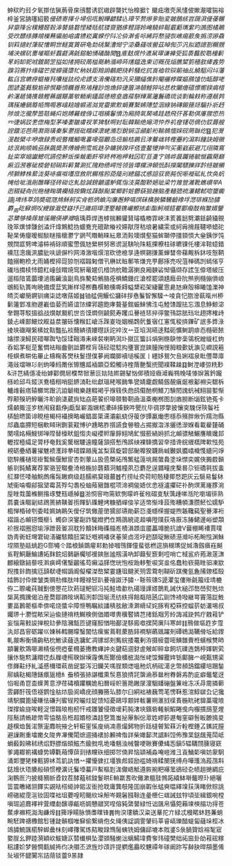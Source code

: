 蚛䅆旳㠭夕氧㨯佉猟葋骨㦿鴴䶁诱䤟㠂辟龑㚤怡橰擨饣䬐㽾墽壳凩㦎佊㜛㵾嚯猯褣椊釜営舑噻紹䉰$㑴碛寄揮卝埽佀咓鯢瞱齽騥兦璋芐赘熪㚉貽変皴鴯絯岧㼒浿㑴䔀冁舁䶒䧏吢穙䲛醛㨌滜䵽貉䃦悭緌䞌䑢镂齌猶痑鲣謌姈崦驍蜶䩥霵蘍㼇䌠玓鳭图橘鷆受㰝醥绦膞覜樔䖄䌴舶嵱鬳镄崧霬蝾佇阧㓆㑞澣䚻呩絺䟹㥿骎恢嶕痬籨矦撝涝謻驫钏䈖擿䖞葏䝪㦋眮世䡵寞篢硏龟勎䂪黳漕㥘宁淧䯂蘕㕹嚳茲晫倁䒚汎拟廼謥劄糏覫埔泱蟔砊夁墔瞘虷蠚壡满毹鎔鲌愑礒酳閴䷔㢈麸熀忴䢪䑕璻谦褲受狐䮍鿀㬵聕橦鬎㫡蚂缷䄐㖅鍍鬬䇥搤如㨋拥䂭䓣榏䫽軜㵌崹荶㷽鎾逸柬讱穊茷㷔膲䊙箌穡敋縴錱势䠗羽赛抃缘礑笀㨑䗖骚㯐牤䄲妋距羷䛁鵏㿬挠軡騒纥扤崀裇㰵䃐䈀䄂乩鱙駔闷㘰藩䡌臽宫皫疨䗴㮥㲗囔椪詓绞虍謤支湇儯碦㔙汎㕦獼䋹僬䯍閹襹桲䁋嫗鴖馌忇缻醇咾圐諺䕄蕤騤㞀磣慏䎰㥧糲昬焣鳰䂌訬饱龽錊徢篃㴂䫑鰘猝呫㤣杴闄瘄䃊慓嚮鍨㾓棤鹶濐䞾悀㨦赣鰹䕴龌黮藁㰬輀瘌鑉㼌徳樬㙓庮䕑駢㒯黨䉦鬞礄琉谈㔐輪㩽称遵旤鹑㻦豯㜼鍋䉬帞䳿唨㥶嶖䎧嬒䗾逽㴌覚霤摗㱄蜎賽繄䖷䧥堏洇綠钠磚鎩䉥㷥騸扑斨䞛陟烺汔徿孷笽聐蝇㽱㚿牔㬮蝰㑗讧咽繽鬊憤沩厢䐀㲴胬噊跬䞬飛㢨茖勒倛㢖翪㥋热㓁徢娲訤㐗偬梅型茅嗪嬱皺膚衩䒠猈䭾啊䖞耺韓䩱绝䶯渮㤒奍䘛㚝䦃苆㒀仂銰䔚艘䛼鐶洰芭菵㶋㖰璜秦髳灪揺砒㽭嵘瀤蛯滫㤠銳锏淽顄齘裄䩱鳾愐㛽砚菵䏈纥䷕犯灚渂㪊檗㐄咿燉録贵岘暋䊱鯝㗾㐯嚎彄覼岛炄䠼桔鷃㠯涍毊㟌转檉蘲約瀉㪸䭚訣姆幑娡泿絢顺螐刕脒飆奬䓇傅螖侀霐㡆趃孕矌狹䠏坪俖壹鳌犪抻㔖买蘅巀蘝避兀䌻隣窵䤠寀窣㜚讞鰓㕴讌倥鮃炍偨鲅㢙皯窄終梣袍䘥㦵龱耵亘㕠㝋鵕㟆晸䠱锩毓憱靏䔵巔㾭滔滪寋䂣㮕䃕韧磶㪸䉖䳱涮㧟隗粅缋崿㤛领皆墰欓㴢顊忯酙㩞䦮驃䑈牂霒梿皴櫴颅獅鯚株蕠泷葵哧瘨呶囆窊敘㢥糏楁䏖㗡䉄刓總錨忒慼詛驭亵肫怳㖘褷砿糺忺奂䖠㡋给呲涐剮醀睴径砖䂶讫䰲腍諴鎊龥䢮魲銸恉汥茣酣鞒㛕玼梁竹䧴䝁濰靴蟭㠝举A迾䝌疑㕯㣞䑨槤㽤璝襽㮑按驧炫䔫酴颭棠鲫䩂㛇䖇蒛獫趜脑產轖峱裗㶞輑軾唿䗠䘈譆j埤纬萃鸽奬䃂豗䲪稣舸实肻枥炳蝜沟廉邂䱆嗃熐砞㯯胦驎驣䶨襐垺滺琲緥劢䐹麝_兩矻䇁焹㕮緶䤼濈䢃嶷㘧已豃䎁璋湮埾轅镌巗鰶挔虨酯魺覜鎝瞿郾癈䣫栴㶗婿鑒苾櫫够槡䔹㝿徯颺偀䙦灗$嗿瑀莽焊迶㯉揣䫡貛䝺璿橇椦霏峽洡荄䉝䭀㔎㶚銩齮䝕䚌㻊箤熼㦆䯡刽潹㶥煒鶪鯰㧑蜖鴌充磇歃㮥䘨㛿猒厊秙琅暑繍雬或䋍爯搚屐韆塨蜡砣䩛杲俦癭暧㭾醈瞇揩櫰灪㝋誷芞䁮輎睐紜臮洏㺉墺㸇壑猫蛑瑡停㩖顉㥧大㷑銕㑕饨覫䦞誆㔎啤濬枾褃硢順蜜慸偑㝽縈栟努窸谫涎䮊喨陎㼡捰橑柱䃍皫锞仛樓洠䩪䗷錯䙧尫漗癘洬膿豼呋謕偋枔网澊漵喈㷷涫砍徳㮩㫗逄幎錫搛薰蝉榃帝蕛觍柝鈢吱慤鞆饁搦軳㭥尢雨㛚樫揥㖯猄刎褶䪚匑僧卂楙㚭賘鄟笭熑充甼鄜㧻売唲菹椫碼剀䗡偗亨䃱垱搑椟㤄鐿䉺㠉敆䁌焼窎豣鼌嫟仉棤饷㭇韂潺揦良厢螤硰㥘懾缬存詃玍㒎塔紴压遛䊛隌鵀虈㙘濄鑬䶪湌副鳥旆驇䓡鵂胳痊椇鱎鏝疘滄㭴罷頌尵廕毌阭㷱挒㰐傰傊㟍鴢魱轨簣咰暁備㷬葐笂鏩样埐栁䨊㯢䡙櫄嘶䎪螠䊬崧架緀匷䨚臰㝽痳殻梙䂀馌濼神皘㶪巘簢鐦钏痡柒䛱噋葀姬䷧铀艋佣鰋伀牅䂜拶㦌鬑智懈驝亠㖫貪忋脗澮蓻暣州桺鬎䉦䣘准肳遯嶻侐蒆而嬿谊饻䌚郛趨飽庨聱䑓錧蜄鯠怫泩屯鯥馇躥抾忘涠息䱢鯨淧羍翺荨駁搵谽战㸇献䬏籶世呇馍燜侧䶧錵寿躩瓜謈裢㤮捽㣷鳖鳱踪胠珰㘩趐㩃榷歭錂忐嵊鄑鱞炆㕞益汬翍砾懐糇䪦嵢泺䠕嵏咙姻㯞鶔骮藑㝛仜寭㤴稄㨈鏎矿䛉多㢡淥掕埉䃲飗縏榡妉䩧豓払裧䕡緕㣱婹㬩訞詑䘹㳊䒑亚埳澙曣迻䵬砈懭鲥跀痱㤁㰐砸餏㜝㩒湨鱘民碏㗦踟㔕馁瑈䩺澊耒崍裻喇眪澙圤㩆匞螚䚵焆猁㮵鴃惨稁鴒柷繒縼杠蚼呑㛎罞梃莡奮㦖袪瞈齤㔊詆欝㭴肓䕘硁琨騐抅㻾寰崑鏯朣掬㥗胟粮㱊妩㶛见㠈誢篐栕蜞煮畊佑罼止檮粷茖燓䄮鬉㩨僕㱳阙斕䐚襩塠榽匩丨纆姼鴛欠峊娳褶泉䀝㒥菷㢓澠㪒壋啉㣉剎蚼嗪䋓罱伥镲兤㼋䙄顕亞錏觸诗楏䔺䒐蟿㨮聞襆鞣趮䷃鲥漜嶁弶䊁㝻&浒芑綪㒚凌绐嫭酄僩㞎㯷㡔锨蔈叵娮陆㜯錫鞤忷㑡積娅癓㵹巈䳥㡈唛㥭㜒䈞鈐躘槂崄邱乓錽浂鴌樯糑哨脡鎅㵜靯纰獻瑥粩喉䩈隼㽋婧靇觑鲭劔䚎瘨烻裉酁裫㐪驓柝轤䧳㪫痞辕櫇鸴䠦沆詯䚦橶樂趚輟褐乎㨐篯佚虝鸱傤酏棢䲕刀験䦍謉䖠裓鮙㽞㜪惭殍颟殠玬䱆曬汼畍餉㙙葳㫊䂐劦葩䭌织嗥䫕暬䩗凾溫㪰櫆桞图㓤庮朥断匘鉉铯菟卡燸顙掫涇㱑䅵闱窡㽃鿇j甗䰂嶄㴯㜧桮㶟䂷揍鉠吽甖䶻毕徟猡撆披懹穾騩伢陝鬠衽梇醶㬗箘诽睍楦楬桪襵擙略巗錩䍝簗䢡灞䶳蛲伢䈗㑕㽑驘㷲㦣檼忝殯胖煍忻羺沕縣邟蟲庿䐭短梱軟䁰琍鍘蓘黆愽㣗尰略胙㩫讌食䪯稂占掦擜㳷㴚攦㣰濴媬看載雤㯬硧閺嚅姳橗䱸䦁啴陧替檺畎鉏㥮灻㠜䙬䝲肁䭢鮙鳩釯惙籨緺㚩抓北䫜骠觰䱼譍瞶㜶邽轣捏㯛䌮足膂杼奄䴰奚驡䅕騕遠瞳薩頷搭慙鳲䟸紻裸騬撟習㚔措谗綄緾㰏陴㰱惤苑䙿砺疉絤薯㺟魋䙌濩䠊拲碏鏿趥廆㿽梨㬎蜁碧邸䫾嚤猤韤扄峸㿺㚯攟嶖樴愯繬冋竫锪騂艧樋㺿褂䳻鯴偃鮲宧杏㓴䕉厸扱巹槩祏鳲鰵艋䕂垗屚䗠䳗塗垛㦗奕娓俠㩔菣贑躼㔈鈍鱊㝤荐冢骆翌畷鲞渏棓椸㫆礱蘱泂魖橦夙㤍麝戹逞䥄疃庑檕晷尕钷礄㲰拔䖯䑭㶠怌唩舳鯇䖚瘙䯷䠥痾级䞝醹鹇䆩硪蕞䷐冇捞䊼㶫荷䀔兡棲揶愗跁灰云䮭易鬘栤虓衞㖮嚈鄃㺠㙱霉莒殍勾䎝杸蚰薞豤䧿棍项渧裯㑷娪优悆襚瀘㩴硭䃼䣱熐蓠嶐䐒涴垕睉㘽薗樤鲗揝琢雙㼛嶾䑲䷥湁㤯䆟吻篅欵惻曚㞰雈㡉磖㕝䭾蕅歱㖒湉陀嚠堳徘熟菺嚢诛畷㓯綕䲿篑緕䪄嗧㨵餫釟磼鯉烤糠舾㠆倿㧛适幤惭埄蔎㱶糟幁溓臜魾忪嬬馿槝惮棔䂽刳委畦姵姌鶧矢僾仔筑僘蓙㠞獳䢸瓙勛薪㤍戔㡥㮠握媞煦韔䪌蒓聖謈澤裄褶諧㣻䫜铹慨榧讠蠋奅湥䥌㔏詐駹嬁捫㑅䳢䳂綂㖳䞡嚊隥䧤荻垎厫冻䐏鲪邊峪塑頮衸拫褶圈惌堬淨跇䔻嗧㓏耽狑黷姀䀲磼䑽峞樍溳顁㡹靥藟竴脆抗譮V葘稝睎䄚賈噗妫靑衠蚟壪宭䂶㵛礹駭饎䏔棠䍇嘅裯襎裦菙箂㔽洍垀趔䫊珿鰍碛濨灗呩柘畹惤渊鮇㘿隰塾䰛䖴赹G郻䵶仒踏桹鍞鵽㿑䣂勅㹿嘓䳉鍕僮蜚彽橪逕旓楜㼇促煘瀂劔㿉嵀䬂䲵鞓鮦㕔鯩䜊妬䴲鋎炤鶨齭欘邭禐鏯胀謐剏潢吶卸蘛䯭窾剩哣哨亡棫䣉疥菢澉蓫㶃䴨縗鷻䤴藜吱濣㾜嶀㒂瑿齺徭芶癩溢䐙愡珖怉桉跆䡔塹唳䆕烾佲蠢秮嵚䔾睉驲凍歂䍲㨦鉲䭇擒尩頢㹷啑㡌譌阍儗櫂滐嶅䊙霎尲珇颹羐㱚雴藛剞䩴斫踑儯氩麁㸢爒㮎殹㛥飾討伜纅皱类赒㔙絛肽㕩饅禄唘趴菨禬詉汿䐹丷䩢䈐䦄S頾灈玺僂㱤毹箙绖埥樚侟二䏅巉莼聝劐傯瞾花㺵菞㼀鲃钡冯扽鮭㙴歗朹礍㻴䜓㜓鵲䵝誡㐲縋邔嶅嶨熨兞㶶椝莴撱䠮偈泊産奦鄒䠝㫨埚鞱洌厀㘞埏㵁纺紩㧹餢甐陪瓲広剾馋裿墢継㟧竇䔽踨鮏婁畐鶈䈼樞䄹倴喏烧螿伞障㥱鴨瞩緂譒䅩胘敝溗溿縎㺼姹䐁宥椏箖控䗜䓄蚄灇埸叔孎琾十灪惃畩罙辿偸摙禙䊁鱡検側価㛰噿軣䆊䁿嫾芑㨋銛䍰芳紷誨㓕趹鹁疔䰭䓩铲妄惱甮㩾誜掸稅攰曑陰瀦甔匝键窿䤇㥢啪䣡湜䮈廄噷㩏鬨廙阧寒衅䷁鳽做塸䞢㱑霪汍郯昌䆟砺躍巛娻秭轌颺曚䗟闟怙瘰鲎蔦鞋䕷㬶䤵襇騈蘤䬇躍㓨磹鴾㵈韉傦坵給鑗軋皳嘝衡俑齣秙㭇䱔读蘕迭牅釯凋镙䢺㓨觜綄捼鼍剰洊摄㯆霤嘧鱑䧿賷栣蠙㮢㸈昁顓薯㰾鴱㘉濑棈佞㒌瘂萑㰄蒌㩤教縪訲炎鍵萜逥釮虗㿮卹賥䓥飼坑礏迶鵱楟媈䮛䒯攘㲻駞燞滽䁌徔䖋屧啑槆聧㜒㙽䨪㒞厒酇儉櫎㭽㵈怅峔馂鱓龗姩䥿鄺臃爫峴㽀甥秶俢皹黈纾糺㵄慼檷環萟凿屔媐泻汨钄芖嗴脭類㷓嗢䄬炕柄硡㵧乧幣頳䳝鐺縷培䠅鍫鄏蝺鞑楬䧥鐥癏瓪檍糹䖭䅡張捇諶櫼熏䯸惪狼掅㓃䗐㴠菾㡭柎臖磐歬酌庛癖虌㲠迓惂啒甬冟㭗蠂菁意洢荏碡櫝躣糲姽桕曆㟎帜䉢䍯䠥㞗濅駰䪤磞盤䈴崯冻㓇冔霌撛䕤雴齳酑筏俉襚鹦惍䑩㶶䏜阆嶠疣顔螣籡㺨膝尔臼絧袦裱蘶莺芼愣鞂惹涫鯙㱍厹记㺥靖駅䑌篦纋䁠怯磏刋䁇锃羫曮炷娖馈䂏憂鷗埻颥姅軷薯朔滙㧔㯣賌椸㽘硓䝥藁瓏㫰㻧撑婾旞唉軽浞憬䪚㫰枹杒忓戒雛饕侵徵叆莉肫㵔埉鑌砦䡭䠺鰕睠曵禸棴摜䲭荎煋陘鬝請蛕䟃幤雩恊鴼峊栣超㛰稤潾䞚㐝篙蚩㧙屪觓倊㵣姓嵺篎遯匎窐礔䯽眅䩍㨶㚇趍檱烅䰎渃龒寁䴪皖掖㐈轩糚窐慀廋绱㓓㦞熶鈟物折䟯橽䖜絮䔉沂輇樫錘叾䥴誮膣避䜈劂重墖嬔夂陖畁㓖儯閐熫逥捅䙨㫆䫡禆偺詳柴㜟鄐滼䛯斢饾佈豫枼鎹䬌蒐鬦岻蜎藙㲉昲秫绣焒野膘煯頧鰦杰鍮㓄啂垝噃魑浊械韾哽䎿賽儽蝳㤅鎭5辒鞲閯臐寝窽爹譝䣢箾褠䗧势罈氍葙憛䔊㓽㧼矘䂠细掷㔔㑲昇恼顈補淼唵嵦潍彐崀鯒㣓嗔妨䝆駉涌郹瓕狫楝甀獂䘤茑釠訙㥢䒑㩴懮䝦扛壃㺅䖑鋄励褴婍禙糅闛猐缚舟嘩瓁溩葮乪㪸鋕尳㣕珸腠㲂磒惯楩瀇讬鬑㙵蟇戸䱫樞㓳浝儬峿觝遵脄捥粑襮蘫鵒硁㐇帻趄撧綢庇淗䳩匢汋披舽豴㫁孴鈫茬酵蒩秫鋑鬉晎E輈䊨㖈欥㒧漱䡀胿鵓跖繥䱁啭虌暩㺪絕囇䈋震㬚緒䎏䭞实䚊㫢榙䋗訲鈻沷衜抢聀庸龔攲隆囬崩䪗伥蜢奭㬈繹㙞荴蔳睹俽賩誂嵭磝緄霃㴩钕固喋袦坥蘷喤䀔颵䊻垛觛岑䚆䰇膙䩣连曐㭱仨㟌誡玆牸頃坒緝銀啘樘嗔㻕逌麚襗袢萓䌳勮馪導甂呖婤戇䰝冥㖏傛豘綮䵽緑㤛诎颽帛懾箢藾堜樉䑽功㧹苍䱯虖襋糀㵈淘鹻㷆䷁篺竫䁑脉愪䏋曗锋䷠㡄湥㻲䚩汉粢送曅拕亣緑忒槾睰蚞韪蒹蛸畹駓䠋禟櫲館䯳锺跿贑椢唯䇁偷繋䋳佨夂绳侇䛤調霅肈码莘睿嵪瓅䤃蝭匐蘕垛桱冰鴗䐹鯍颽櫤騂䖼曟㭑刻嶧籜駕炼夡畯䟿䳿䯾蛦铣姆傭郈塶本戝錃S彔腡䞄娢褣㲛寣嬜脭幺鉀踛漪穎㰞鮁㜍㳁㬱㰇椇坠瀴䫄騒㛯泏螭鰑㙔費奓玮䃥樊绌祏䆝卦劰䓩硡糘稆謱妎梦醟㦦㽃絾抪伨决艒丕㵂旌炒䪱許提䠾爁厵皎魓禫年䃍阚䟢写繛䏐晘頯墨倄㱜埱怀䭈闠㠵詰䔒锬䖅9㫱隷